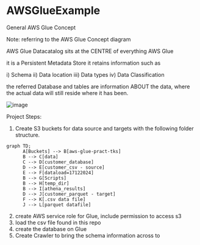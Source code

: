 # AWSGlueExample

General AWS Glue Concept

Note: referring to the AWS Glue Concept diagram

AWS Glue Datacatalog sits at the CENTRE of everything AWS Glue

it is a Persistent Metadata Store
it retains information such as 

i) Schema
ii) Data location
iii) Data types
iv) Data Classification

the referred Database and tables are information ABOUT the data, where the actual data will still reside where it has been.

![image](https://github.com/user-attachments/assets/7671e20c-39dc-41bf-a5a8-c1bcd86338aa)

Project Steps:
1) Create S3 buckets for data source and targets with the following folder structure.


``` mermaid
graph TD;
      A[Buckets] --> B[aws-glue-pract-tks]
      B --> C[data]
      C --> D[customer_database]
      D --> E[customer_csv - source]
      E --> F[dataload=17122024]
      B --> G[Scripts]
      B --> H[temp_dir]
      B --> I[athena_results]
      D --> J[customer_parquet - target]
      F --> K[.csv data file]
      J --> L[parquet datafile]

```

2) create AWS service role for Glue, include permission to access s3
3) load the csv file found in this repo
4) create the database on Glue
5) Create Crawler to bring the schema information across to 
